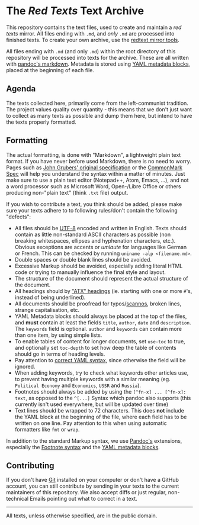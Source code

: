# The *Red Texts* Text Archive

This repository contains the text files, used to create and maintain a
*red texts* mirror. All files ending with `.md`, and _only_ `.md` are
processed into finished texts. To create your own archive, use the
[redtext mirror tools][rtmt].

All files ending with `.md` (and only `.md`) within the root directory
of this repository will be processed into texts for the archive. These
are all written with [pandoc's markdown][pandoc-md]. Metadata is stored
using [YAML metadata blocks][yaml-block], placed at the beginning of
each file.

## Agenda

The texts collected here, primarily come from the left-communist
tradition. The project values quality over quantity - this means that we
don't just want to collect as many texts as possible and dump them here,
but intend to have the texts properly formatted.

## Formatting

The actual formatting, is done with "Markdown", a lightweight plain text
format. If you have never before used Markdown, there is no need to
worry. Pages such as [John Grubers' original specification][gruber-md]
or the [CommonMark Spec][commonmark] will help you understand the syntax
within a matter of minutes. Just make sure to use a plain text editor
(Notepad++, Atom, Emacs, ...), and not a word processor such as
Microsoft Word, Open-/Libre Office or others producing non-"plain text"
(think `.txt` file) output.

If you wish to contribute a text, you think should be added, please make
sure your texts adhere to to following rules/don't contain the following
"defects":

- All files should be [UTF-8][utf8] encoded and written in English.
  Texts should contain as little non-standard ASCII characters as
  possible (non breaking whitespaces, ellipses and hyphenation
  characters, etc.). Obvious exceptions are accents or _umlaute_ for
  languages like German or French. This can be checked by running
  `uniname -alp <filename.md>`.
- Double spaces or double blank lines should be avoided.
- Excessive Markup should be avoided, especially adding literal HTML
  code or trying to manually influence the final style and layout.
- The structure of the document should represent the actual structure of
  the document.
- All headings should by ["ATX" headings][atx] (ie. starting with one or
  more `#`'s, instead of being underlined).
- All documents should be proofread for typos/[scannos][scanno], broken
  lines, strange capitalisation, etc.
- YAML Metadata blocks should always be placed at the top of the files,
  and **must** contain at least the fields `title`, `author`, `date` and
  `description`. The `keywords` field is optional. `author` and
  `keywords` can contain more than one item, by using simple lists.
- To enable tables of content for longer documents, set `use-toc` to
  true, and optionally set `toc-depth` to set how deep the table of
  contents should go in terms of heading levels.
- Pay attention to [correct YAML syntax][yaml-ref], since otherwise the
  field will be ignored.
- When adding keywords, try to check what keywords other articles use,
  to prevent having multiple keywords with a similar meaning (eg.
  `Political Economy` and `Economics`, `USSR` and `Russia`).
- Footnotes should always be added by using the `[^fn-x] ... [^fn-x]:
  text`, as opposed to the `^[...]` Syntax which pandoc also supports
  (this currently isn't used everywhere, but will be updated over time)
- Text lines should be wrapped to 72 characters. This does **not**
  include the YAML block at the beginning of the file, where each field
  has to be written on one line. Pay attention to this when using
  automatic formatters like `fmt` or `wrap`.

In addition to the standard Markup syntax, we use [Pandoc's][pandoc-md]
extensions, especially the [Footnote syntax][pandoc-fn] and the [YAML
metadata blocks][yaml-block].

## Contributing

If you don't have [Git][git] installed on your computer or don't have a
GitHub account, you can still contribute by sending in your texts to the
current maintainers of this repository. We also accept diffs or just
regular, non-technical Emails pointing out what to correct in a text.

---

All texts, unless otherwise specified, are in the public domain.

[atx]: https://spec.commonmark.org/0.28/#atx-headings
[commonmark]: https://spec.commonmark.org/0.28/#introduction
[git]: https://git-scm.com/
[gruber-md]: https://daringfireball.net/projects/markdown/syntax
[pandoc-fn]: http://pandoc.org/MANUAL.html#footnotes
[pandoc-md]: https://pandoc.org/MANUAL.html#pandocs-markdown
[rtmt]: https://github.com/redtexts/mirror-tools
[scanno]: https://en.wiktionary.org/wiki/scanno
[utf8]: https://en.wikipedia.org/wiki/UTF-8
[yaml-block]: https://pandoc.org/MANUAL.html#extension-yaml_metadata_block
[yaml-ref]: https://camel.readthedocs.io/en/latest/yamlref.html
